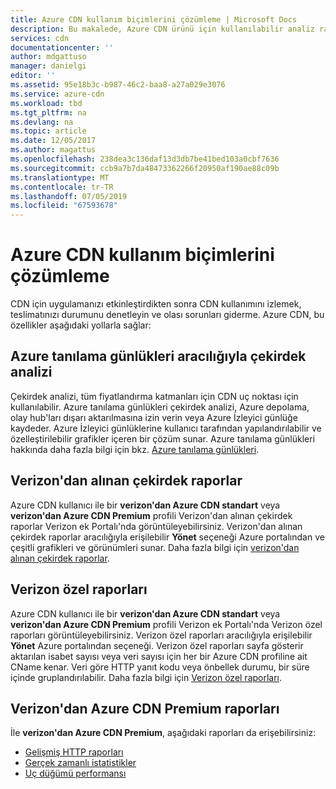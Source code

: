 ```yaml
---
title: Azure CDN kullanım biçimlerini çözümleme | Microsoft Docs
description: Bu makalede, Azure CDN ürünü için kullanılabilir analiz raporları farklı türde açıklanır.
services: cdn
documentationcenter: ''
author: mdgattuso
manager: danielgi
editor: ''
ms.assetid: 95e18b3c-b987-46c2-baa8-a27a029e3076
ms.service: azure-cdn
ms.workload: tbd
ms.tgt_pltfrm: na
ms.devlang: na
ms.topic: article
ms.date: 12/05/2017
ms.author: magattus
ms.openlocfilehash: 238dea3c136daf13d3db7be41bed103a0cbf7636
ms.sourcegitcommit: ccb9a7b7da48473362266f20950af190ae88c09b
ms.translationtype: MT
ms.contentlocale: tr-TR
ms.lasthandoff: 07/05/2019
ms.locfileid: "67593678"
---
```

# <a name="analyze-azure-cdn-usage-patterns"></a>Azure CDN kullanım biçimlerini çözümleme

CDN için uygulamanızı etkinleştirdikten sonra CDN kullanımını izlemek, teslimatınızı durumunu denetleyin ve olası sorunları giderme. Azure CDN, bu özellikler aşağıdaki yollarla sağlar: 

## <a name="core-analytics-via-azure-diagnostic-logs"></a>Azure tanılama günlükleri aracılığıyla çekirdek analizi

Çekirdek analizi, tüm fiyatlandırma katmanları için CDN uç noktası için kullanılabilir. Azure tanılama günlükleri çekirdek analizi, Azure depolama, olay hub'ları dışarı aktarılmasına izin verin veya Azure İzleyici günlüğe kaydeder. Azure İzleyici günlüklerine kullanıcı tarafından yapılandırılabilir ve özelleştirilebilir grafikler içeren bir çözüm sunar. Azure tanılama günlükleri hakkında daha fazla bilgi için bkz. [Azure tanılama günlükleri](cdn-azure-diagnostic-logs.md).

## <a name="verizon-core-reports"></a>Verizon'dan alınan çekirdek raporlar

Azure CDN kullanıcı ile bir **verizon'dan Azure CDN standart** veya **verizon'dan Azure CDN Premium** profili Verizon'dan alınan çekirdek raporlar Verizon ek Portalı'nda görüntüleyebilirsiniz. Verizon'dan alınan çekirdek raporlar aracılığıyla erişilebilir **Yönet** seçeneği Azure portalından ve çeşitli grafikleri ve görünümleri sunar. Daha fazla bilgi için [verizon'dan alınan çekirdek raporlar](cdn-analyze-usage-patterns.md).

## <a name="verizon-custom-reports"></a>Verizon özel raporları

Azure CDN kullanıcı ile bir **verizon'dan Azure CDN standart** veya **verizon'dan Azure CDN Premium** profili Verizon ek Portalı'nda Verizon özel raporları görüntüleyebilirsiniz. Verizon özel raporları aracılığıyla erişilebilir **Yönet** Azure portalından seçeneği. Verizon özel raporları sayfa gösterir aktarılan isabet sayısı veya veri sayısı için her bir Azure CDN profiline ait CName kenar. Veri göre HTTP yanıt kodu veya önbellek durumu, bir süre içinde gruplandırılabilir. Daha fazla bilgi için [Verizon özel raporları](cdn-verizon-custom-reports.md).

## <a name="azure-cdn-premium-from-verizon-reports"></a>Verizon'dan Azure CDN Premium raporları

İle **verizon'dan Azure CDN Premium**, aşağıdaki raporları da erişebilirsiniz:
   * [Gelişmiş HTTP raporları](cdn-advanced-http-reports.md)
   * [Gerçek zamanlı istatistikler](cdn-real-time-stats.md)
   * [Uç düğümü performansı](cdn-edge-performance.md)

